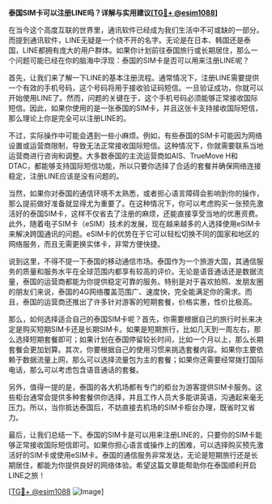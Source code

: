 **泰国SIM卡可以注册LINE吗？详解与实用建议[[TG💪+ @esim1088](https://t.me/s/esim1088)]**

在当今这个高度互联的世界里，通讯软件已经成为我们生活中不可或缺的一部分。而提到通讯软件，LINE无疑是一个绕不开的名字。无论是在日本、韩国还是泰国，LINE都拥有庞大的用户群体。如果你计划前往泰国旅行或长期居住，那么一个问题可能已经在你的脑海中浮现：泰国的SIM卡是否可以用来注册LINE呢？

首先，让我们来了解一下LINE的基本注册流程。通常情况下，注册LINE需要提供一个有效的手机号码，这个号码将用于接收验证码短信。一旦验证成功，你就可以开始使用LINE了。然而，问题的关键在于，这个手机号码必须能够正常接收国际短信。因此，如果你使用的是一张泰国的SIM卡，并且这张卡支持接收国际短信，那么理论上你是完全可以注册LINE的。

不过，实际操作中可能会遇到一些小麻烦。例如，有些泰国的SIM卡可能因为网络设置或运营商限制，导致无法正常接收国际短信。这种情况下，你就需要联系当地运营商进行咨询和调整。大多数泰国的主流运营商如AIS、TrueMove H和DTAC，都能够支持国际短信功能，所以只要你选择了合适的套餐并确保网络连接稳定，注册LINE应该是没有问题的。

当然，如果你对泰国的通信环境不太熟悉，或者担心语言障碍会影响到你的操作，那么提前做好准备就显得尤为重要了。在这种情况下，你可以考虑购买一张预先激活好的泰国SIM卡，这样不仅省去了注册的麻烦，还能直接享受当地的优惠资费。此外，随着电子SIM卡（eSIM）技术的发展，现在越来越多的人选择使用eSIM卡来解决跨国通讯的问题。eSIM卡的优势在于它可以轻松切换不同的国家和地区的网络服务，而且无需更换实体卡，非常方便快捷。

说到这里，不得不提一下泰国的移动通信市场。泰国作为一个旅游大国，其通信服务的质量和服务水平在全球范围内都享有较高的评价。无论是语音通话还是数据流量，泰国的运营商都能为你提供稳定可靠的服务。特别是对于喜欢拍照、发朋友圈的朋友们来说，泰国的4G网络覆盖范围广、速度快，完全能满足你的需求。而且，泰国的运营商还推出了许多针对游客的短期套餐，价格实惠，性价比极高。

那么，如何选择适合自己的泰国SIM卡呢？首先，你需要根据自己的旅行时长来决定是购买短期SIM卡还是长期SIM卡。如果是短期旅行，比如几天到一周左右，那么选择短期套餐即可；如果计划在泰国停留较长时间，比如一个月以上，那么长期套餐会更加划算。其次，你要根据自己的使用习惯来挑选套餐内容。如果你主要依赖于数据流量上网，那么可以选择流量包为主的套餐；如果你还需要经常拨打国际电话，那么可以考虑包含语音通话的套餐。

另外，值得一提的是，泰国的各大机场都有专门的柜台为游客提供SIM卡服务。这些柜台通常会提供多种套餐供你选择，并且工作人员大多能讲英语，沟通起来毫无压力。所以，当你抵达泰国后，不妨直接去机场的SIM卡柜台办理，既省时又省力。

最后，让我们总结一下。泰国的SIM卡是可以用来注册LINE的，只要你的SIM卡能够正常接收国际短信即可。如果你担心语言或操作上的困难，可以选择购买预先激活好的SIM卡或使用eSIM卡。泰国的通信服务非常发达，无论是短期旅行还是长期居住，都能为你提供良好的网络体验。希望这篇文章能帮助你在泰国顺利开启LINE之旅！

[[TG💪+ @esim1088](https://t.me/s/esim1088) ![Image](https://i.postimg.cc/4NQfJmqS/Snipaste-2025-05-13-00-14-12.png)]